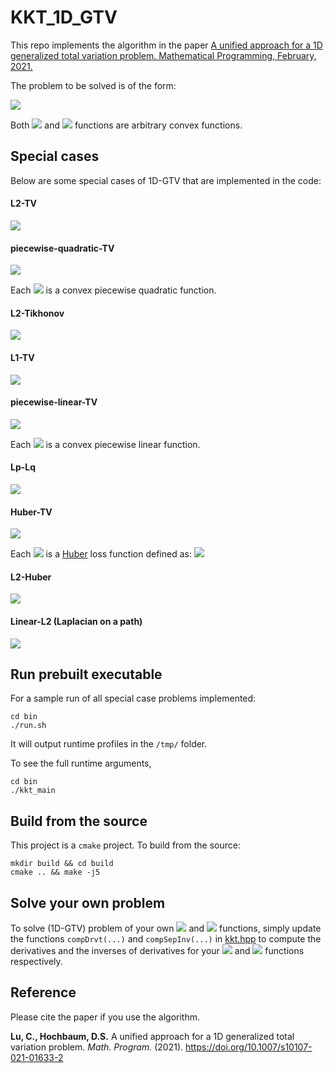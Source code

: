 # KKT_1D_GTV

This repo implements the algorithm in the paper [A unified approach for a 1D generalized total variation problem. Mathematical Programming, February, 2021.](http://link.springer.com/article/10.1007/s10107-021-01633-2)

The problem to be solved is of the form:

<img src="https://render.githubusercontent.com/render/math?math=\text{(1D-GTV)}\quad\min_{x_1,\ldots, x_n}\sum_{i=1}^n f_i(x_i) %2B \sum_{i=1}^{n-1} h_i(x_i - x_{i %2B 1})">

Both <img src="https://render.githubusercontent.com/render/math?math=f_i(x_i)"> and <img src="https://render.githubusercontent.com/render/math?math=h_i(x_i - x_{i %2B 1})"> functions are arbitrary convex functions.

## Special cases
Below are some special cases of 1D-GTV that are implemented in the code:
#### L2-TV
<img src="https://render.githubusercontent.com/render/math?math=\min_{x_1,\ldots,x_n}\frac{1}{2}\sum_{i=1}^nc_i(x_i - a_i)^2 %2B \sum_{i=1}^{n-1}c_{i,i%2B 1}|x_i - x_{i %2B 1}|">

#### piecewise-quadratic-TV
<img src="https://render.githubusercontent.com/render/math?math=\min_{x_1,\ldots,x_n} \sum_{i=1}^nf^{pq}_i(x_i) %2B \sum_{i=1}^{n-1}c_{i,i%2B1}|x_i - x_{i %2B 1}|">

Each <img src="https://render.githubusercontent.com/render/math?math=f^{pq}_i(x_i)"> is a convex piecewise quadratic function.

#### L2-Tikhonov
<img src="https://render.githubusercontent.com/render/math?math=\min_{x_1,\ldots,x_n}\frac{1}{2}\sum_{i=1}^nc_i(x_i - a_i)^2 %2B \frac{1}{2}\sum_{i=1}^{n-1}c_{i,i%2B 1}(x_i - x_{i %2B 1})^2">

#### L1-TV
<img src="https://render.githubusercontent.com/render/math?math=\min_{x_1,\ldots,x_n}\sum_{i=1}^nc_i|x_i - a_i| %2B \sum_{i=1}^{n-1}c_{i,i%2B 1}|x_i - x_{i %2B 1}|">

#### piecewise-linear-TV
<img src="https://render.githubusercontent.com/render/math?math=\min_{x_1,\ldots,x_n} \sum_{i=1}^nf^{pl}_i(x_i) %2B \sum_{i=1}^{n-1}c_{i,i%2B1}|x_i - x_{i %2B 1}|">

Each <img src="https://render.githubusercontent.com/render/math?math=f^{pl}_i(x_i)"> is a convex piecewise linear function.

#### Lp-Lq
<img src="https://render.githubusercontent.com/render/math?math=\min_{x_1,\ldots,x_n}\frac{1}{p}\sum_{i=1}^nc_i|x_i - a_i|^p %2B \frac{1}{q}\sum_{i=1}^{n-1}c_{i,i%2B1}|x_i - x_{i %2B 1}|^q">

#### Huber-TV
<img src="https://render.githubusercontent.com/render/math?math=\min_{x_1,\ldots,x_n} \sum_{i=1}^nc_i\rho_{k_i}(x_i-a_i) %2B \sum_{i=1}^{n-1}c_{i,i%2B1}|x_i - x_{i %2B 1}|">

Each <img src="https://render.githubusercontent.com/render/math?math=\rho_{k_i}(x_i-a_i)"> is a [Huber](https://en.wikipedia.org/wiki/Huber_loss) loss function defined as:
<img src="https://render.githubusercontent.com/render/math?math=\rho_{k_i}(x_i-a_i) = \begin{cases}\frac{1}{2}(x_i-a_i)^2,\quad |x_i-a_i| \leq k_i \\
k_i|x_i - a_i| - \frac{1}{2}k^2_i,\quad \text{otherwise}
\end{cases}">

#### L2-Huber
<img src="https://render.githubusercontent.com/render/math?math=\min_{x_1,\ldots,x_n} \frac{1}{2}\sum_{i=1}^nc_i(x_i - a_i)^2 %2B \sum_{i=1}^{n-1}c_{i,i%2B1}\rho_{k_{i,i%2B1}}(x_i - x_{i %2B 1})">

#### Linear-L2 (Laplacian on a path)
<img src="https://render.githubusercontent.com/render/math?math=\min_{x_1,\ldots,x_n} \sum_{i=1}^nc_ix_i %2B \frac{1}{2}\sum_{i=1}^{n-1}(x_i - x_{i %2B 1})^2">

## Run prebuilt executable
For a sample run of all special case problems implemented:
```
cd bin
./run.sh
```
It will output runtime profiles in the `/tmp/` folder.

To see the full runtime arguments,
```
cd bin
./kkt_main
```

## Build from the source
This project is a `cmake` project. To build from the source:
```
mkdir build && cd build
cmake .. && make -j5
```

## Solve your own problem
To solve (1D-GTV) problem of your own <img src="https://render.githubusercontent.com/render/math?math=f_i(x_i)"> and <img src="https://render.githubusercontent.com/render/math?math=h_i(x_i - x_{i %2B 1})"> functions, simply update the functions `compDrvt(...)` and `compSepInv(...)` in [kkt.hpp](KKT/kkt.hpp) to compute the derivatives and the inverses of derivatives for your <img src="https://render.githubusercontent.com/render/math?math=f_i(x_i)"> and <img src="https://render.githubusercontent.com/render/math?math=h_i(x_i - x_{i %2B 1})"> functions respectively.

## Reference

Please cite the paper if you use the algorithm.

**Lu, C., Hochbaum, D.S.** A unified approach for a 1D generalized total variation problem. *Math. Program.* (2021). https://doi.org/10.1007/s10107-021-01633-2
